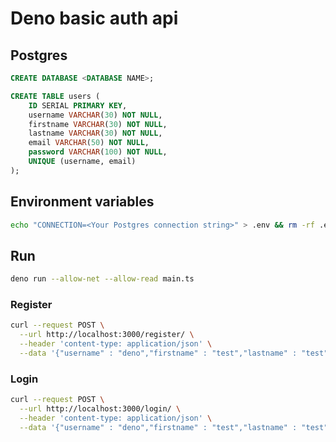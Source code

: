 # Deno basic auth api

## Postgres

```sql
CREATE DATABASE <DATABASE NAME>;
```

```sql
CREATE TABLE users (
	ID SERIAL PRIMARY KEY,
	username VARCHAR(30) NOT NULL,
	firstname VARCHAR(30) NOT NULL,
 	lastname VARCHAR(30) NOT NULL,
 	email VARCHAR(50) NOT NULL,
	password VARCHAR(100) NOT NULL,
	UNIQUE (username, email)
);
```
## Environment variables

```bash
echo "CONNECTION=<Your Postgres connection string>" > .env && rm -rf .env.example
```

## Run

```bash
deno run --allow-net --allow-read main.ts
```

### Register

```bash
curl --request POST \
  --url http://localhost:3000/register/ \
  --header 'content-type: application/json' \
  --data '{"username" : "deno","firstname" : "test","lastname" : "test","email" : "deno@land.com","password" : "123456"}'
```

### Login

```bash
curl --request POST \
  --url http://localhost:3000/login/ \
  --header 'content-type: application/json' \
  --data '{"username" : "deno","firstname" : "test","lastname" : "test","email" : "deno@land.com","password" : "123456"}'
```

